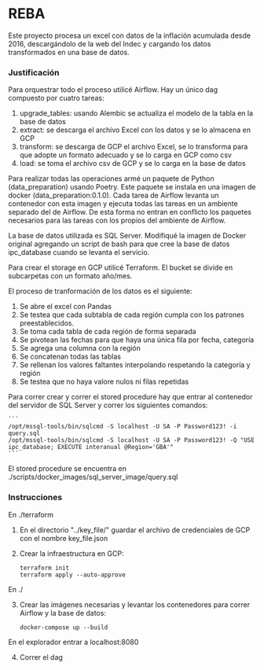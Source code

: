 # REBA

Este proyecto procesa un excel con datos de la inflación acumulada desde 2016, descargándolo de la web del Indec y cargando los datos transformados en una base de datos.

### Justificación

Para orquestrar todo el proceso utilicé Airflow. Hay un único dag compuesto por cuatro tareas:

1. upgrade_tables: usando Alembic se actualiza el modelo de la tabla en la base de datos
2. extract: se descarga el archivo Excel con los datos y se lo almacena en GCP
3. transform: se descarga de GCP el archivo Excel, se lo transforma para que adopte un formato adecuado y se lo carga en GCP como csv
4. load: se toma el archivo csv de GCP y se lo carga en la base de datos

Para realizar todas las operaciones armé un paquete de Python (data_preparation) usando Poetry. Este paquete se instala en una imagen de docker (data_preparation:0.1.0). Cada tarea de Airflow levanta un contenedor con esta imagen y ejecuta todas las tareas en un ambiente separado del de
Airflow. De esta forma no entran en conflicto los paquetes necesarios para las tareas con los propios del ambiente de Airflow.

La base de datos utilizada es SQL Server. Modifiqué la imagen de Docker original agregando un script de bash para que cree la base de datos ipc_database
cuando se levanta el servicio.

Para crear el storage en GCP utilicé Terraform. El bucket se divide en subcarpetas con un formato año/mes.

El proceso de tranformación de los datos es el siguiente:

1. Se abre el excel con Pandas
2. Se testea que cada subtabla de cada región cumpla con los patrones preestablecidos.
3. Se toma cada tabla de cada región de forma separada
4. Se pivotean las fechas para que haya una única fila por fecha, categoría
5. Se agrega una columna con la región
6. Se concatenan todas las tablas
7. Se rellenan los valores faltantes interpolando respetando la categoría y región
8. Se testea que no haya valore nulos ni filas repetidas

Para correr crear y correr el stored procedure hay que entrar al contenedor del servidor de SQL Server y correr los siguientes comandos:

    ```
    /opt/mssql-tools/bin/sqlcmd -S localhost -U SA -P Password123! -i query.sql
    /opt/mssql-tools/bin/sqlcmd -S localhost -U SA -P Password123! -Q "USE ipc_database; EXECUTE interanual @Region='GBA'"
    ```

El stored procedure se encuentra en ./scripts/docker_images/sql_server_image/query.sql

### Instrucciones

En ./terraform

1. En el directorio "../key_file/" guardar el archivo de credenciales de GCP con el nombre key_file.json
2. Crear la infraestructura en GCP:

    ```
    terraform init
    terraform apply --auto-approve
    ```

En ./

3. Crear las imágenes necesarias y levantar los contenedores para correr Airflow y la base de datos:
    ```
    docker-compose up --build
    ```

En el explorador entrar a localhost:8080

4. Correr el dag
